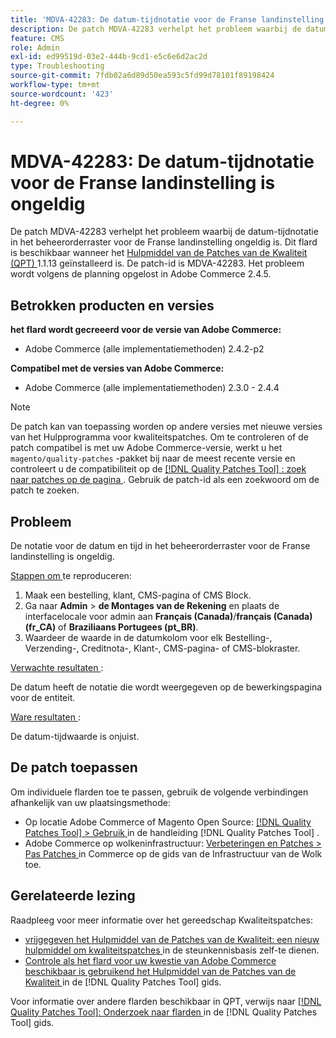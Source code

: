 ```yaml
---
title: 'MDVA-42283: De datum-tijdnotatie voor de Franse landinstelling is ongeldig'
description: De patch MDVA-42283 verhelpt het probleem waarbij de datum-tijdnotatie in het beheerorderraster voor de Franse landinstelling ongeldig is. Deze patch is beschikbaar wanneer [Quality Patches Tool (QPT)] (https://experienceleague.adobe.com/en/docs/commerce-operations/tools/quality-patches-tool/quality-patches-tool-to-self-serve-quality-patches) 1.1.13 is geïnstalleerd. De patch-id is MDVA-42283. Het probleem wordt volgens de planning opgelost in Adobe Commerce 2.4.5.
feature: CMS
role: Admin
exl-id: ed99519d-03e2-444b-9cd1-e5c6e6d2ac2d
type: Troubleshooting
source-git-commit: 7fdb02a6d89d50ea593c5fd99d78101f89198424
workflow-type: tm+mt
source-wordcount: '423'
ht-degree: 0%

---
```


# MDVA-42283: De datum-tijdnotatie voor de Franse landinstelling is ongeldig

De patch MDVA-42283 verhelpt het probleem waarbij de datum-tijdnotatie in het beheerorderraster voor de Franse landinstelling ongeldig is. Dit flard is beschikbaar wanneer het [ Hulpmiddel van de Patches van de Kwaliteit (QPT) ](https://experienceleague.adobe.com/en/docs/commerce-operations/tools/quality-patches-tool/quality-patches-tool-to-self-serve-quality-patches) 1.1.13 geïnstalleerd is. De patch-id is MDVA-42283. Het probleem wordt volgens de planning opgelost in Adobe Commerce 2.4.5.

## Betrokken producten en versies

**het flard wordt gecreeerd voor de versie van Adobe Commerce:**

* Adobe Commerce (alle implementatiemethoden) 2.4.2-p2

**Compatibel met de versies van Adobe Commerce:**

* Adobe Commerce (alle implementatiemethoden) 2.3.0 - 2.4.4

>[!NOTE]
>
>De patch kan van toepassing worden op andere versies met nieuwe versies van het Hulpprogramma voor kwaliteitspatches. Om te controleren of de patch compatibel is met uw Adobe Commerce-versie, werkt u het `magento/quality-patches` -pakket bij naar de meest recente versie en controleert u de compatibiliteit op de [[!DNL Quality Patches Tool] : zoek naar patches op de pagina ](https://experienceleague.adobe.com/en/docs/commerce-operations/tools/quality-patches-tool/quality-patches-tool-to-self-serve-quality-patches) . Gebruik de patch-id als een zoekwoord om de patch te zoeken.

## Probleem

De notatie voor de datum en tijd in het beheerorderraster voor de Franse landinstelling is ongeldig.

<u> Stappen om </u> te reproduceren:

1. Maak een bestelling, klant, CMS-pagina of CMS Block.
1. Ga naar **Admin** > **de Montages van de Rekening** en plaats de interfacelocale voor admin aan **Français (Canada)**/**français (Canada) (fr_CA)** of **Braziliaans Portugees (pt_BR)**.
1. Waardeer de waarde in de datumkolom voor elk Bestelling-, Verzending-, Creditnota-, Klant-, CMS-pagina- of CMS-blokraster.

<u> Verwachte resultaten </u>:

De datum heeft de notatie die wordt weergegeven op de bewerkingspagina voor de entiteit.

<u> Ware resultaten </u>:

De datum-tijdwaarde is onjuist.

## De patch toepassen

Om individuele flarden toe te passen, gebruik de volgende verbindingen afhankelijk van uw plaatsingsmethode:

* Op locatie Adobe Commerce of Magento Open Source: [[!DNL Quality Patches Tool] > Gebruik ](/help/tools/quality-patches-tool/usage.md) in de handleiding [!DNL Quality Patches Tool] .
* Adobe Commerce op wolkeninfrastructuur: [ Verbeteringen en Patches > Pas Patches ](https://experienceleague.adobe.com/docs/commerce-cloud-service/user-guide/develop/upgrade/apply-patches.html) in Commerce op de gids van de Infrastructuur van de Wolk toe.

## Gerelateerde lezing

Raadpleeg voor meer informatie over het gereedschap Kwaliteitspatches:

* [ vrijgegeven het Hulpmiddel van de Patches van de Kwaliteit: een nieuw hulpmiddel om kwaliteitspatches ](https://experienceleague.adobe.com/en/docs/commerce-operations/tools/quality-patches-tool/quality-patches-tool-to-self-serve-quality-patches) in de steunkennisbasis zelf-te dienen.
* [ Controle als het flard voor uw kwestie van Adobe Commerce beschikbaar is gebruikend het Hulpmiddel van de Patches van de Kwaliteit ](/help/tools/quality-patches-tool/patches-available-in-qpt/check-patch-for-magento-issue-with-magento-quality-patches.md) in de [!DNL Quality Patches Tool] gids.

Voor informatie over andere flarden beschikbaar in QPT, verwijs naar [[!DNL Quality Patches Tool]: Onderzoek naar flarden ](https://experienceleague.adobe.com/tools/commerce-quality-patches/index.html) in de [!DNL Quality Patches Tool] gids.
